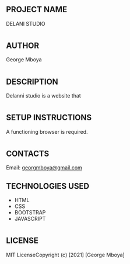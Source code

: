 ## PROJECT NAME

DELANI STUDIO

#

## AUTHOR

George Mboya

#

## DESCRIPTION

Delanni studio is a website that

#

## SETUP INSTRUCTIONS

A functioning browser is required.

#

## CONTACTS

Email: georgmboya@gmail.com

## TECHNOLOGIES USED

- HTML
- CSS
- BOOTSTRAP
- JAVASCRIPT

#

## LICENSE

MIT License​Copyright (c) [2021] [George Mboya]​
